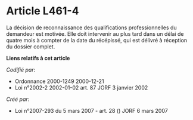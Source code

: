 # Article L461-4

La décision de reconnaissance des qualifications professionnelles du demandeur est motivée. Elle doit intervenir au plus tard
dans un délai de quatre mois à compter de la date du récépissé, qui est délivré à réception du dossier complet.

**Liens relatifs à cet article**

_Codifié par_:

  - Ordonnance 2000-1249 2000-12-21
  - Loi n°2002-2 2002-01-02 art. 87 JORF 3 janvier 2002

_Créé par_:

  - Loi n°2007-293 du 5 mars 2007 - art. 28 () JORF 6 mars 2007

